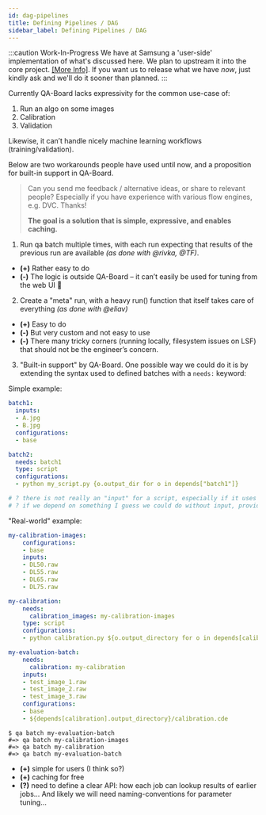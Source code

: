 ```yaml
---
id: dag-pipelines
title: Defining Pipelines / DAG
sidebar_label: Defining Pipelines / DAG
---
```


:::caution Work-In-Progress
We have at Samsung a 'user-side' implementation of what's discussed here. We plan to upstream it into the core project. [[More Info]](https://github.com/Samsung/qaboard/issues/10). If you want us to release what we have _now_, just kindly ask and we'll do it sooner than planned.
:::

Currently QA-Board lacks expressivity for the common use-case of:
1. Run an algo on some images
2. Calibration
3. Validation

Likewise, it can’t handle nicely machine learning workflows (training/validation).


Below are two workarounds people have used until now, and a proposition for built-in support in QA-Board.

> Can you send me feedback / alternative ideas, or share to relevant people? Especially if you have experience with various flow engines, e.g. DVC. Thanks!
>
> **The goal is a solution that is simple, expressive, and enables caching.**

1. Run qa batch multiple times, with each run expecting that results of the previous run are available _(as done with @rivka, @TF)_.
  * **(+)** Rather easy to do
  * **(-)** The logic is outside QA-Board – it can’t easily be used for tuning from the web UI 
2. Create a "meta" run, with a heavy run() function that itself takes care of everything  _(as done with @eliav)_
  * **(+)** Easy to do
  * **(-)** But very custom and not easy to use
  * **(-)** There many tricky corners (running locally, filesystem issues on LSF) that should not be the  engineer’s concern.
3. "Built-in support" by QA-Board.
One possible way we could do it is by extending the syntax used to defined batches with a `needs:` keyword:

Simple example:
```yaml
batch1:
  inputs:
  - A.jpg
  - B.jpg
  configurations:
  - base

batch2:
  needs: batch1
  type: script
  configurations:
  - python my_script.py {o.output_dir for o in depends["batch1"]}

# ? there is not really an "input" for a script, especially if it uses "depends"
# ? if we depend on something I guess we could do without input, provide None...
```


"Real-world" example:

```yaml
my-calibration-images:
    configurations:
    - base
    inputs:
    - DL50.raw
    - DL55.raw
    - DL65.raw
    - DL75.raw

my-calibration:
    needs:
      calibration_images: my-calibration-images
    type: script
    configurations:
    - python calibration.py ${o.output_directory for o in depends[calibration_images]}

my-evaluation-batch:
    needs:
      calibration: my-calibration
    inputs:
    - test_image_1.raw
    - test_image_2.raw
    - test_image_3.raw
    configurations:
    - base
    - ${depends[calibration].output_directory}/calibration.cde
```

```shell
$ qa batch my-evaluation-batch
#=> qa batch my-calibration-images
#=> qa batch my-calibration
#=> qa batch my-evaluation-batch
```

- **(+)** simple for users (I think so?)
- **(+)** caching for free
- **(?)** need to define a clear API: how each job can lookup results of earlier jobs… And likely we will need naming-conventions for parameter tuning…
